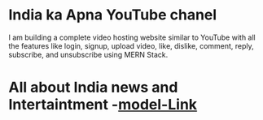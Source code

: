 # India ka Apna YouTube chanel
I am building a complete video hosting website similar to YouTube with all the features like login, signup, upload
video, like, dislike, comment, reply, subscribe, and unsubscribe using MERN Stack.
# All about India news and Intertaintment -[model-Link](https://stackblitz.com/edit/stackblitz-starters-9kjpdc?file=models%2Fhospital-management%2Fhospital.models.js)

